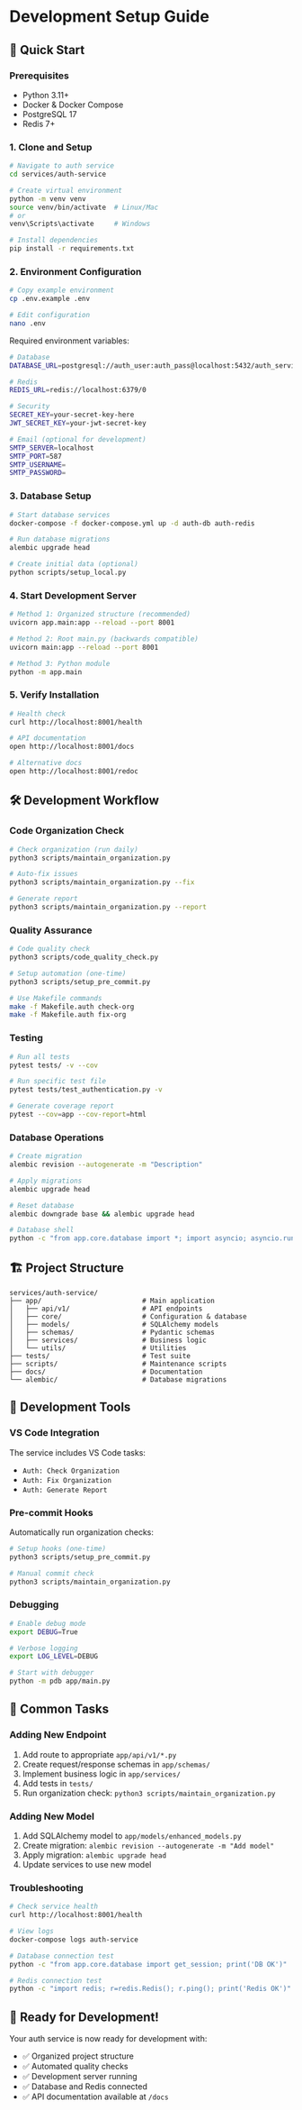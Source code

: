 # Development Setup Guide

## 🚀 **Quick Start**

### **Prerequisites**
- Python 3.11+
- Docker & Docker Compose
- PostgreSQL 17
- Redis 7+

### **1. Clone and Setup**
```bash
# Navigate to auth service
cd services/auth-service

# Create virtual environment
python -m venv venv
source venv/bin/activate  # Linux/Mac
# or
venv\Scripts\activate     # Windows

# Install dependencies
pip install -r requirements.txt
```

### **2. Environment Configuration**
```bash
# Copy example environment
cp .env.example .env

# Edit configuration
nano .env
```

Required environment variables:
```bash
# Database
DATABASE_URL=postgresql://auth_user:auth_pass@localhost:5432/auth_service

# Redis
REDIS_URL=redis://localhost:6379/0

# Security
SECRET_KEY=your-secret-key-here
JWT_SECRET_KEY=your-jwt-secret-key

# Email (optional for development)
SMTP_SERVER=localhost
SMTP_PORT=587
SMTP_USERNAME=
SMTP_PASSWORD=
```

### **3. Database Setup**
```bash
# Start database services
docker-compose -f docker-compose.yml up -d auth-db auth-redis

# Run database migrations
alembic upgrade head

# Create initial data (optional)
python scripts/setup_local.py
```

### **4. Start Development Server**
```bash
# Method 1: Organized structure (recommended)
uvicorn app.main:app --reload --port 8001

# Method 2: Root main.py (backwards compatible)
uvicorn main:app --reload --port 8001

# Method 3: Python module
python -m app.main
```

### **5. Verify Installation**
```bash
# Health check
curl http://localhost:8001/health

# API documentation
open http://localhost:8001/docs

# Alternative docs
open http://localhost:8001/redoc
```

## 🛠️ **Development Workflow**

### **Code Organization Check**
```bash
# Check organization (run daily)
python3 scripts/maintain_organization.py

# Auto-fix issues
python3 scripts/maintain_organization.py --fix

# Generate report
python3 scripts/maintain_organization.py --report
```

### **Quality Assurance**
```bash
# Code quality check
python3 scripts/code_quality_check.py

# Setup automation (one-time)
python3 scripts/setup_pre_commit.py

# Use Makefile commands
make -f Makefile.auth check-org
make -f Makefile.auth fix-org
```

### **Testing**
```bash
# Run all tests
pytest tests/ -v --cov

# Run specific test file
pytest tests/test_authentication.py -v

# Generate coverage report
pytest --cov=app --cov-report=html
```

### **Database Operations**
```bash
# Create migration
alembic revision --autogenerate -m "Description"

# Apply migrations
alembic upgrade head

# Reset database
alembic downgrade base && alembic upgrade head

# Database shell
python -c "from app.core.database import *; import asyncio; asyncio.run(init_db())"
```

## 🏗️ **Project Structure**

```
services/auth-service/
├── app/                         # Main application
│   ├── api/v1/                  # API endpoints
│   ├── core/                    # Configuration & database
│   ├── models/                  # SQLAlchemy models
│   ├── schemas/                 # Pydantic schemas
│   ├── services/                # Business logic
│   └── utils/                   # Utilities
├── tests/                       # Test suite
├── scripts/                     # Maintenance scripts
├── docs/                        # Documentation
└── alembic/                     # Database migrations
```

## 🔧 **Development Tools**

### **VS Code Integration**
The service includes VS Code tasks:
- `Auth: Check Organization`
- `Auth: Fix Organization`
- `Auth: Generate Report`

### **Pre-commit Hooks**
Automatically run organization checks:
```bash
# Setup hooks (one-time)
python3 scripts/setup_pre_commit.py

# Manual commit check
python3 scripts/maintain_organization.py
```

### **Debugging**
```bash
# Enable debug mode
export DEBUG=True

# Verbose logging
export LOG_LEVEL=DEBUG

# Start with debugger
python -m pdb app/main.py
```

## 📝 **Common Tasks**

### **Adding New Endpoint**
1. Add route to appropriate `app/api/v1/*.py`
2. Create request/response schemas in `app/schemas/`
3. Implement business logic in `app/services/`
4. Add tests in `tests/`
5. Run organization check: `python3 scripts/maintain_organization.py`

### **Adding New Model**
1. Add SQLAlchemy model to `app/models/enhanced_models.py`
2. Create migration: `alembic revision --autogenerate -m "Add model"`
3. Apply migration: `alembic upgrade head`
4. Update services to use new model

### **Troubleshooting**
```bash
# Check service health
curl http://localhost:8001/health

# View logs
docker-compose logs auth-service

# Database connection test
python -c "from app.core.database import get_session; print('DB OK')"

# Redis connection test
python -c "import redis; r=redis.Redis(); r.ping(); print('Redis OK')"
```

## 🚀 **Ready for Development!**

Your auth service is now ready for development with:
- ✅ Organized project structure
- ✅ Automated quality checks
- ✅ Development server running
- ✅ Database and Redis connected
- ✅ API documentation available at `/docs`